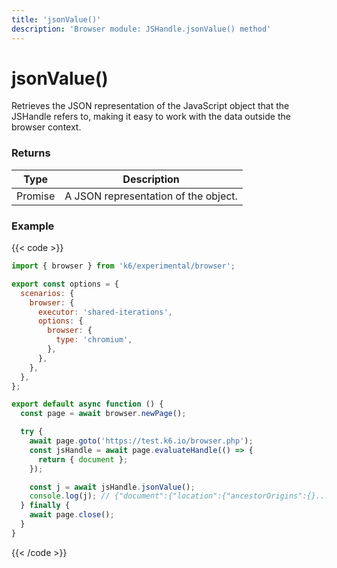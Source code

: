 ```yaml
---
title: 'jsonValue()'
description: 'Browser module: JSHandle.jsonValue() method'
---
```


# jsonValue()

Retrieves the JSON representation of the JavaScript object that the JSHandle refers to, making it easy to work with the data outside the browser context.

### Returns

| Type         | Description                          |
| ------------ | ------------------------------------ |
| Promise<any> | A JSON representation of the object. |

### Example

{{< code >}}

<!-- eslint-skip -->

```javascript
import { browser } from 'k6/experimental/browser';

export const options = {
  scenarios: {
    browser: {
      executor: 'shared-iterations',
      options: {
        browser: {
          type: 'chromium',
        },
      },
    },
  },
};

export default async function () {
  const page = await browser.newPage();

  try {
    await page.goto('https://test.k6.io/browser.php');
    const jsHandle = await page.evaluateHandle(() => {
      return { document };
    });

    const j = await jsHandle.jsonValue();
    console.log(j); // {"document":{"location":{"ancestorOrigins":{}...
  } finally {
    await page.close();
  }
}
```

{{< /code >}}
